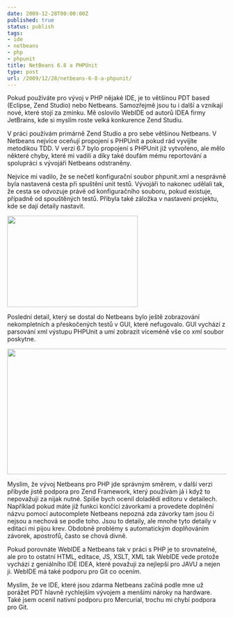 ```yaml
---
date: 2009-12-28T00:00:00Z
published: true
status: publish
tags:
- ide
- netbeans
- php
- phpunit
title: NetBeans 6.8 a PHPUnit
type: post
url: /2009/12/28/netbeans-6-8-a-phpunit/
---
```


Pokud používáte pro vývoj v PHP nějaké IDE, je to většinou PDT based (Eclipse, Zend Studio) nebo Netbeans. Samozřejmě jsou tu i další a vznikají nové, které stojí za zmínku. Mě oslovilo WebIDE od autorů IDEA firmy JetBrains, kde si myslím roste velká konkurence Zend Studiu.

V práci používám primárně Zend Studio a pro sebe většinou Netbeans. V Netbeans nejvíce oceňují propojení s PHPUnit a pokud rád vyvíjíte metodikou TDD. V verzi 6.7 bylo propojení s PHPUnit již vytvořeno, ale mělo některé chyby, které mi vadili a díky také doufám mému reportování a spolupráci s vývojáři Netbeans odstraněny.

Nejvíce mi vadilo, že se nečetl konfigurační soubor phpunit.xml a nesprávně byla nastavená cesta při spuštění unit testů. Vývojáři to nakonec udělali tak, že cesta se odvozuje právě od konfiguračního souboru, pokud existuje, případně od spouštěných testů. Přibyla také záložka v nastavení projektu, kde se dají detaily nastavit.

<a href="https://blog.prskavec.net/wp-content/uploads/2009/12/Netbeans68-Project-Properties.png"><img src="https://blog.prskavec.net/wp-content/uploads/2009/12/Netbeans68-Project-Properties-300x210.png" alt="" width="300" height="210" class="aligncenter size-medium wp-image-802" /></a>

Poslední detail, který se dostal do Netbeans bylo ještě zobrazování nekompletních a přeskočených testů v GUI, které nefugovalo. GUI vychází z parsování xml výstupu PHPUnit a umí zobrazit víceméně vše co xml soubor poskytne.

<a href="https://blog.prskavec.net/wp-content/uploads/2009/12/NetBeans68-Testresults.png"><img src="https://blog.prskavec.net/wp-content/uploads/2009/12/NetBeans68-Testresults.png" alt="" width="540" height="289" class="aligncenter size-full wp-image-803" /></a>

Myslím, že vývoj Netbeans pro PHP jde správným směrem, v další verzi přibyde jistě podpora pro Zend Framework, který používám já i když to nepovažuji za nijak nutné. Spíše bych ocenil doladědí editoru v detailech. Například pokud máte již funkci končící závorkami a provedete doplnění názvu pomocí autocomplete Netbeans nepozná zda závorky tam jsou či nejsou a nechová se podle toho. Jsou to detaily, ale mnohe tyto detaily v editaci mi pijou krev. Obdobně problémy s automatickým doplňováním závorek, apostrofů, často se chová divně.

Pokud porovnáte WebIDE a Netbeans tak v práci s PHP je to srovnatelné, ale pro to ostatní HTML, editace, JS, XSLT, XML tak WebIDE vede protože vychází z geniálního IDE IDEA, které považuji za nejlepší pro JAVU a nejen ji. WebIDE má také podporu pro Git co ocením.

Myslím, že ve IDE, které jsou zdarma Netbeans začíná podle mne už porážet PDT hlavně rychlejším vývojem a menšími nároky na hardware. Také jsem ocenil nativní podporu pro Mercurial, trochu mi chybí podpora pro Git.
